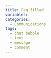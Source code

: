```yaml
---
title: Faq filled
variables:
categories:
  - Communications
tags:
  - chat bubble
  - text
  - message
  - comment
---
```

